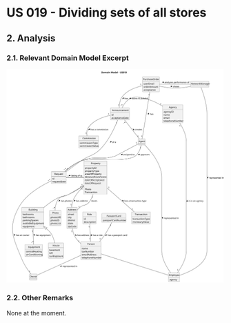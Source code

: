 # US 019 - Dividing sets of all stores 

## 2. Analysis

### 2.1. Relevant Domain Model Excerpt 

![Domain Model](svg/us019-Domain-Model.svg)

### 2.2. Other Remarks

None at the moment.